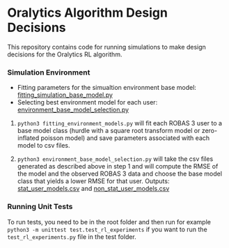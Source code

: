 # Oralytics Algorithm Design Decisions

This repository contains code for running simulations to make design decisions for the Oralytics RL algorithm. 

### Simulation Environment
* Fitting parameters for the simualtion environment base model: [fitting_simulation_base_model.py](https://github.com/StatisticalReinforcementLearningLab/oralytics_algorithm_design/blob/main/code/fitting_environment_models.py)
* Selecting best environment model for each user: [environment_base_model_selection.py](https://github.com/StatisticalReinforcementLearningLab/oralytics_algorithm_design/blob/main/code/environment_base_model_selection.py)

1. `python3 fitting_environment_models.py` will fit each ROBAS 3 user to a base model class (hurdle with a square root transform model or zero-inflated poisson model) and save parameters associated with each model to csv files. 

2. `python3 environment_base_model_selection.py` will take the csv files generated as described above in step 1 and will compute the RMSE of the model and the observed ROBAS 3 data and choose the base model class that yields a lower RMSE for that user. Outputs: [stat_user_models.csv](https://github.com/StatisticalReinforcementLearningLab/oralytics_algorithm_design/blob/main/sim_env_data/stat_user_models.csv) and [non_stat_user_models.csv](https://github.com/StatisticalReinforcementLearningLab/oralytics_algorithm_design/blob/main/sim_env_data/non_stat_user_models.csv)

### Running Unit Tests
To run tests, you need to be in the root folder and then run for example `python3 -m unittest test.test_rl_experiments` if you want to run the `test_rl_experiments.py` file in the test folder.
